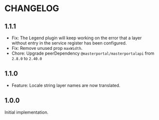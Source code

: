 # CHANGELOG

## 1.1.1

- Fix: The Legend plugin will keep working on the error that a layer without entry in the service register has been configured.
- Fix: Remove unused prop `maxWidth`.
- Chore: Upgrade peerDependency `@masterportal/masterportalapi` from `2.8.0` to `2.40.0`

## 1.1.0

- Feature: Locale string layer names are now translated.

## 1.0.0

Initial implementation.
